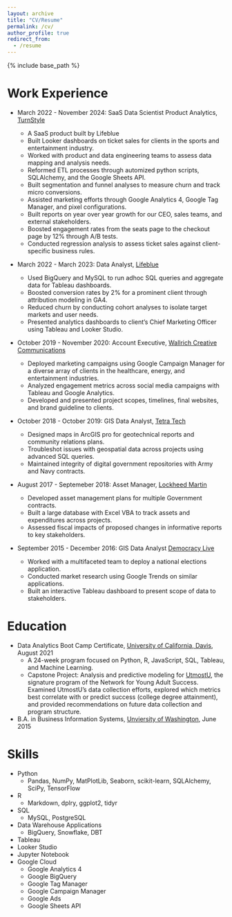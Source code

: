 ```yaml
---
layout: archive
title: "CV/Resume"
permalink: /cv/
author_profile: true
redirect_from:
  - /resume
---
```


{% include base_path %}

Work Experience
======
* March 2022 - November 2024: SaaS Data Scientist Product Analytics, [TurnStyle](https://byturnstyle.com/)
  * A SaaS product built by Lifeblue
  * Built Looker dashboards on ticket sales for clients in the sports and entertainment industry.
  * Worked with product and data engineering teams to assess data mapping and analysis needs. 
  * Reformed ETL processes through automized python scripts, SQLAlchemy, and the Google Sheets API.
  * Built segmentation and funnel analyses to measure churn and track micro conversions.
  * Assisted marketing efforts through Google Analytics 4, Google Tag Manager, and pixel configurations.
  *	Built reports on year over year growth for our CEO, sales teams, and external stakeholders. 
  *	Boosted engagement rates from the seats page to the checkout page by 12% through A/B tests.
  *	Conducted regression analysis to assess ticket sales against client-specific business rules.   

* March 2022 - March 2023: Data Analyst, [Lifeblue](https://lifeblue.com/)
  * Used BigQuery and MySQL to run adhoc SQL queries and aggregate data for Tableau dashboards.
  *	Boosted conversion rates by 2% for a prominent client through attribution modeling in GA4.
  *	Reduced churn by conducting cohort analyses to isolate target markets and user needs. 
  *	Presented analytics dashboards to client’s Chief Marketing Officer using Tableau and Looker Studio. 
  
* October 2019 - November 2020: Account Executive, [Wallrich Creative Communications](https://www.wallrich.us/)
  * Deployed marketing campaigns using Google Campaign Manager for a diverse array of clients in the healthcare, energy, and entertainment industries.
  * Analyzed engagement metrics across social media campaigns with Tableau and Google Analytics.
  *	Developed and presented project scopes, timelines, final websites, and brand guideline to clients.
  
* October 2018 - October 2019: GIS Data Analyst, [Tetra Tech](https://www.tetratech.com/)
  * Designed maps in ArcGIS pro for geotechnical reports and community relations plans. 
  *	Troubleshot issues with geospatial data across projects using advanced SQL queries. 
  *	Maintained integrity of digital government repositories with Army and Navy contracts.

* August 2017 - Septemeber 2018: Asset Manager, [Lockheed Martin](https://www.lockheedmartin.com/en-us/index.html)
  * Developed asset management plans for multiple Government contracts.
  *	Built a large database with Excel VBA to track assets and expenditures across projects.
  *	Assessed fiscal impacts of proposed changes in informative reports to key stakeholders.

* September 2015 - December 2016: GIS Data Analyst [Democracy Live](https://democracylive.com/)
  * Worked with a multifaceted team to deploy a national elections application.
  *	Conducted market research using Google Trends on similar applications.
  *	Built an interactive Tableau dashboard to present scope of data to stakeholders.
  
  


Education
======
* Data Analytics Boot Camp Certificate, [University of California, Davis](https://cpe.ucdavis.edu/course/uc-davis-data-analytics-boot-camp), August 2021
  * A 24-week program focused on Python, R, JavaScript, SQL, Tableau, and Machine Learning.
  * Capstone Project: Analysis and predictive modeling for [UtmostU](https://www.utmostu.org/), the signature program of the Network for Young Adult Success. Examined UtmostU’s data collection efforts, explored which metrics best correlate with or predict success (college degree attainment), and provided recommendations on future data collection and program structure.
* B.A. in Business Information Systems, [Unviersity of Washington](https://www.washington.edu/), June 2015


  
Skills
======
* Python
  * Pandas, NumPy, MatPlotLib, Seaborn, scikit-learn, SQLAlchemy, SciPy, TensorFlow  
* R
  * Markdown, dplry, ggplot2, tidyr
* SQL
  * MySQL, PostgreSQL
* Data Warehouse Applications
  * BigQuery, Snowflake, DBT
* Tableau
* Looker Studio
* Jupyter Notebook
* Google Cloud
  * Google Analytics 4
  * Google BigQuery
  * Google Tag Manager
  * Google Campaign Manager
  * Google Ads 
  * Google Sheets API
